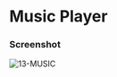 # Music Player

### Screenshot

![13-MUSIC](https://github.com/iamhoonpark/html-css-fundamentals/assets/89704967/ed9bf1f2-ac0b-4cac-b3e3-21daa84b716b)
